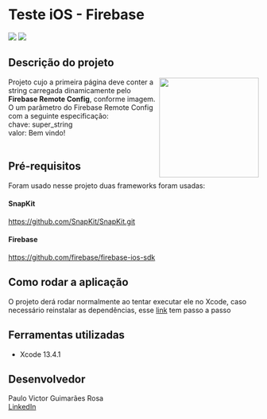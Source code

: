 <h1>Teste iOS - Firebase </h1> 
<p align="left">

   <img src="http://img.shields.io/static/v1?label=STATUS&message=CONCLUIDO&color=GREEN&style=for-the-badge"/>
    <img src="http://img.shields.io/static/v1?label=xcode&message=13.4.1&color=blue&style=for-the-badge"/>
</p>


## Descrição do projeto 
  <img src="https://user-images.githubusercontent.com/35931595/172967166-96bada9b-db76-47ec-ac8a-ee6f0c3455c3.png" width="200" align="right" />

Projeto cujo a primeira página deve conter a string carregada dinamicamente pelo **Firebase Remote Config**, conforme imagem. <br/>
O um parâmetro do Firebase Remote Config com a seguinte especificação: <br/>
chave: super_string <br/>
valor: Bem vindo!
<br/>
<br/>

## Pré-requisitos 
Foram usado nesse projeto duas frameworks foram usadas: 
#### SnapKit
https://github.com/SnapKit/SnapKit.git
#### Firebase
https://github.com/firebase/firebase-ios-sdk

## Como rodar a aplicação
O projeto derá rodar normalmente ao tentar executar ele no Xcode, caso necessário reinstalar as dependências, esse [link](https://developer.apple.com/documentation/xcode/adding-package-dependencies-to-your-app) tem passo a passo
## Ferramentas utilizadas
- Xcode 13.4.1 

## Desenvolvedor
Paulo Victor Guimarães Rosa
<br/>
[LinkedIn](https://www.linkedin.com/in/paulovgr/)
